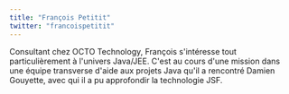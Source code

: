 ```yaml
---
title: "François Petitit"
twitter: "francoispetitit"
---
```


Consultant chez OCTO Technology, François s'intéresse tout
particulièrement à l'univers Java/JEE. C'est au cours d'une mission dans
une équipe transverse d'aide aux projets Java qu'il a rencontré Damien
Gouyette, avec qui il a pu approfondir la technologie JSF.  
